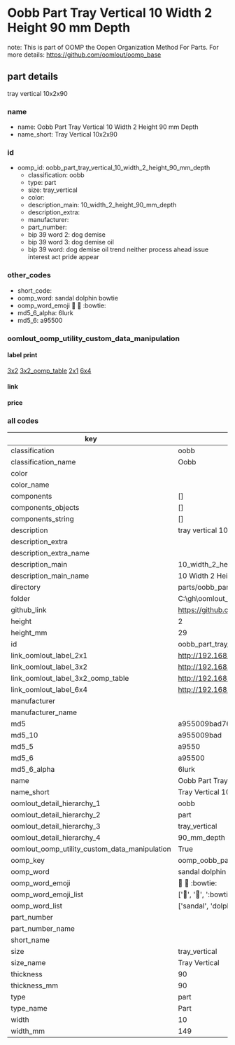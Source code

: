 # Oobb Part Tray Vertical 10 Width 2 Height 90 mm Depth  

note: This is part of OOMP the Oopen Organization Method For Parts. For more details: https://github.com/oomlout/oomp_base

##  part details
  



tray vertical 10x2x90



### name
* name: Oobb Part Tray Vertical 10 Width 2 Height 90 mm Depth
* name_short: Tray Vertical 10x2x90 
### id
* oomp_id: oobb_part_tray_vertical_10_width_2_height_90_mm_depth
  * classification: oobb
  * type: part
  * size: tray_vertical
  * color: 
  * description_main: 10_width_2_height_90_mm_depth
  * description_extra: 
  * manufacturer: 
  * part_number: 
  * bip 39 word 2: dog demise
  * bip 39 word 3: dog demise oil
  * bip 39 word: dog demise oil trend neither process ahead issue interest act pride appear

### other_codes
* short_code: 
* oomp_word: sandal dolphin bowtie
* oomp_word_emoji :sandal: :dolphin: :bowtie:
* md5_6_alpha: 6lurk
* md5_6: a95500






### oomlout_oomp_utility_custom_data_manipulation
#### label print
[3x2](http://192.168.1.245:1112/?label=oomp%206lurk)
[3x2_oomp_table](http://192.168.1.108:1112/?label=oomp%206lurk)
[2x1](http://192.168.1.242:1112/?label=oomp%206lurk)
[6x4](http://192.168.1.55:1112/?label=oomp%206lurk)    

#### link

                              

#### price







### all codes 
| key | value |  
| --- | --- |  
| classification | oobb |  
| classification_name | Oobb |  
| color |  |  
| color_name |  |  
| components | [] |  
| components_objects | [] |  
| components_string | [] |  
| description | tray vertical 10x2x90 |  
| description_extra |  |  
| description_extra_name |  |  
| description_main | 10_width_2_height_90_mm_depth |  
| description_main_name | 10 Width 2 Height 90 mm Depth |  
| directory | parts/oobb_part_tray_vertical_10_width_2_height_90_mm_depth |  
| folder | C:\gh\oomlout_oobb_version_4_generated_parts\parts\oobb_part_tray_vertical_10_width_2_height_90_mm_depth |  
| github_link | https://github.com/oomlout/oomlout_oomp_part_src/tree/main/parts/oobb_part_tray_vertical_10_width_2_height_90_mm_depth |  
| height | 2 |  
| height_mm | 29 |  
| id | oobb_part_tray_vertical_10_width_2_height_90_mm_depth |  
| link_oomlout_label_2x1 | http://192.168.1.242:1112/?label=oomp%206lurk |  
| link_oomlout_label_3x2 | http://192.168.1.245:1112/?label=oomp%206lurk |  
| link_oomlout_label_3x2_oomp_table | http://192.168.1.108:1112/?label=oomp%206lurk |  
| link_oomlout_label_6x4 | http://192.168.1.55:1112/?label=oomp%206lurk |  
| manufacturer |  |  
| manufacturer_name |  |  
| md5 | a955009bad76a0a6ae4a1e81338e9204 |  
| md5_10 | a955009bad |  
| md5_5 | a9550 |  
| md5_6 | a95500 |  
| md5_6_alpha | 6lurk |  
| name | Oobb Part Tray Vertical 10 Width 2 Height 90 mm Depth |  
| name_short | Tray Vertical 10x2x90  |  
| oomlout_detail_hierarchy_1 | oobb |  
| oomlout_detail_hierarchy_2 | part |  
| oomlout_detail_hierarchy_3 | tray_vertical |  
| oomlout_detail_hierarchy_4 | 90_mm_depth |  
| oomlout_oomp_utility_custom_data_manipulation | True |  
| oomp_key | oomp_oobb_part_tray_vertical_10_width_2_height_90_mm_depth |  
| oomp_word | sandal dolphin bowtie |  
| oomp_word_emoji | :sandal: :dolphin: :bowtie: |  
| oomp_word_emoji_list | [':sandal:', ':dolphin:', ':bowtie:'] |  
| oomp_word_list | ['sandal', 'dolphin', 'bowtie'] |  
| part_number |  |  
| part_number_name |  |  
| short_name |  |  
| size | tray_vertical |  
| size_name | Tray Vertical |  
| thickness | 90 |  
| thickness_mm | 90 |  
| type | part |  
| type_name | Part |  
| width | 10 |  
| width_mm | 149 |  
